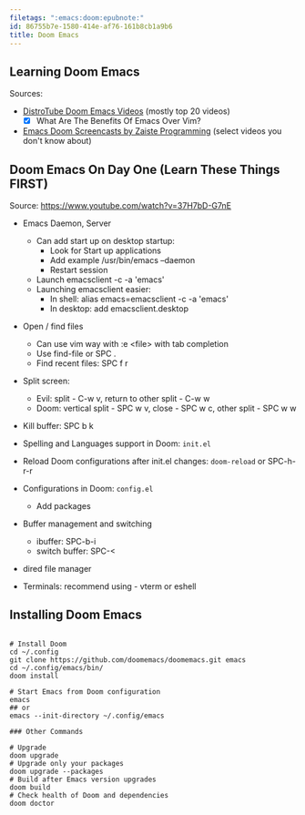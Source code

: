 ```yaml
---
filetags: ":emacs:doom:epubnote:"
id: 86755b7e-1580-414e-af76-161b8cb1a9b6
title: Doom Emacs
---
```


## Learning Doom Emacs

Sources:

- [DistroTube Doom Emacs
  Videos](https://www.youtube.com/@DistroTube/search?query=doom%20emacs)
  (mostly top 20 videos)
  - [x] What Are The Benefits Of Emacs Over Vim?
- [Emacs Doom Screencasts by Zaiste
  Programming](https://www.youtube.com/watch?v=rCMh7srOqvw&list=PLhXZp00uXBk4np17N39WvB80zgxlZfVwj)
  (select videos you don't know about)

## Doom Emacs On Day One (Learn These Things FIRST)

Source: <https://www.youtube.com/watch?v=37H7bD-G7nE>

- Emacs Daemon, Server

  - Can add start up on desktop startup:
    - Look for Start up applications
    - Add example /usr/bin/emacs –daemon
    - Restart session
  - Launch emacsclient -c -a 'emacs'
  - Launching emacsclient easier:
    - In shell: alias emacs=emacsclient -c -a 'emacs'
    - In desktop: add emacsclient.desktop

- Open / find files

  - Can use vim way with :e \<file\> with tab completion
  - Use find-file or SPC .
  - Find recent files: SPC f r

- Split screen:

  - Evil: split - C-w v, return to other split - C-w w
  - Doom: vertical split - SPC w v, close - SPC w c, other split - SPC w
    w

- Kill buffer: SPC b k

- Spelling and Languages support in Doom: `init.el`

- Reload Doom configurations after init.el changes: `doom-reload` or
  SPC-h-r-r

- Configurations in Doom: `config.el`

  - Add packages

- Buffer management and switching

  - ibuffer: SPC-b-i
  - switch buffer: SPC-\<

- dired file manager

- Terminals: recommend using - vterm or eshell

## Installing Doom Emacs

``` shell

# Install Doom
cd ~/.config
git clone https://github.com/doomemacs/doomemacs.git emacs
cd ~/.config/emacs/bin/
doom install

# Start Emacs from Doom configuration
emacs 
## or
emacs --init-directory ~/.config/emacs

### Other Commands

# Upgrade
doom upgrade
# Upgrade only your packages
doom upgrade --packages
# Build after Emacs version upgrades
doom build
# Check health of Doom and dependencies
doom doctor

```
